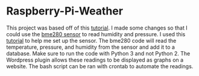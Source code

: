 # Raspberry-Pi-Weather

This project was based off of this [tutorial](https://www.raspberryweather.com/). I made some changes so that I could use the [bme280 sensor](https://www.adafruit.com/product/2652) to read humidity and pressure. I used this [tutorial](https://medium.com/initial-state/how-to-build-a-raspberry-pi-temperature-monitor-8c2f70acaea9) to help me set up the sensor.
The bme280 code will read the temperature, pressure, and humidity from the sensor and add it to a database. Make sure to run the code with Python 3 and not Python 2. The Wordpress plugin allows these readings to be displayed as graphs on a website. The bash script can be ran with crontab to automate the readings.
